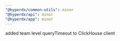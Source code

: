 ```yaml
---
"@hyperdx/common-utils": minor
"@hyperdx/api": minor
"@hyperdx/app": minor
---
```


added team level queryTimeout to ClickHouse client
